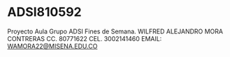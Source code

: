 # ADSI810592
Proyecto Aula Grupo ADSI Fines de Semana.
WILFRED ALEJANDRO MORA CONTRERAS CC. 80771622 CEL. 3002141460 EMAIL: WAMORA22@MISENA.EDU.CO
